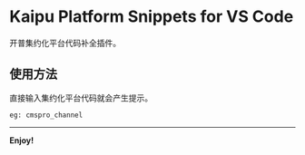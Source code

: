 # Kaipu Platform Snippets for VS Code

开普集约化平台代码补全插件。

## 使用方法

直接输入集约化平台代码就会产生提示。
```
eg: cmspro_channel
```

---

**Enjoy!**
